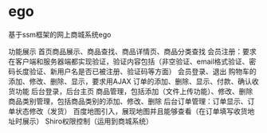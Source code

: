# ego
 基于ssm框架的网上商城系统ego

功能展示
首页商品展示、商品查找、商品详情页、商品分类查找
会员注册：要求在客户端和服务器端都实现验证，验证内容包括（非空验证、email格式验证、密码长度验证、新用户名是否已被注册、验证码等方面）
会员登录、退出	
购物车的添加、修改、删除、显示，要求用AJAX
订单的添加、删除、显示、付款、确认收货功能
后台登录，后台主页
商品管理，包括添加（文件上传功能）、修改、删除
商品类别管理，包括商品类别的添加、修改、删除
后台订单管理：订单显示、订单状态修改（发货）
百度地图引入，展现地图并且能够查看（在订单填写收货地址时展示）
Shiro权限控制（运用到商城系统）

